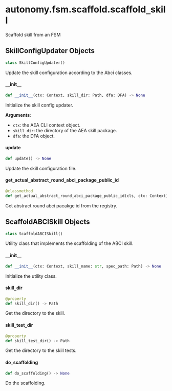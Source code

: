 <a id="autonomy.fsm.scaffold.scaffold_skill"></a>

# autonomy.fsm.scaffold.scaffold`_`skill

Scaffold skill from an FSM

<a id="autonomy.fsm.scaffold.scaffold_skill.SkillConfigUpdater"></a>

## SkillConfigUpdater Objects

```python
class SkillConfigUpdater()
```

Update the skill configuration according to the Abci classes.

<a id="autonomy.fsm.scaffold.scaffold_skill.SkillConfigUpdater.__init__"></a>

#### `__`init`__`

```python
def __init__(ctx: Context, skill_dir: Path, dfa: DFA) -> None
```

Initialize the skill config updater.

**Arguments**:

- `ctx`: the AEA CLI context object.
- `skill_dir`: the directory of the AEA skill package.
- `dfa`: the DFA object.

<a id="autonomy.fsm.scaffold.scaffold_skill.SkillConfigUpdater.update"></a>

#### update

```python
def update() -> None
```

Update the skill configuration file.

<a id="autonomy.fsm.scaffold.scaffold_skill.SkillConfigUpdater.get_actual_abstract_round_abci_package_public_id"></a>

#### get`_`actual`_`abstract`_`round`_`abci`_`package`_`public`_`id

```python
@classmethod
def get_actual_abstract_round_abci_package_public_id(cls, ctx: Context) -> Optional[PublicId]
```

Get abstract round abci pacakge id from the registry.

<a id="autonomy.fsm.scaffold.scaffold_skill.ScaffoldABCISkill"></a>

## ScaffoldABCISkill Objects

```python
class ScaffoldABCISkill()
```

Utility class that implements the scaffolding of the ABCI skill.

<a id="autonomy.fsm.scaffold.scaffold_skill.ScaffoldABCISkill.__init__"></a>

#### `__`init`__`

```python
def __init__(ctx: Context, skill_name: str, spec_path: Path) -> None
```

Initialize the utility class.

<a id="autonomy.fsm.scaffold.scaffold_skill.ScaffoldABCISkill.skill_dir"></a>

#### skill`_`dir

```python
@property
def skill_dir() -> Path
```

Get the directory to the skill.

<a id="autonomy.fsm.scaffold.scaffold_skill.ScaffoldABCISkill.skill_test_dir"></a>

#### skill`_`test`_`dir

```python
@property
def skill_test_dir() -> Path
```

Get the directory to the skill tests.

<a id="autonomy.fsm.scaffold.scaffold_skill.ScaffoldABCISkill.do_scaffolding"></a>

#### do`_`scaffolding

```python
def do_scaffolding() -> None
```

Do the scaffolding.


